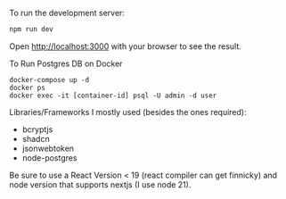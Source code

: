 To run the development server:

```bash
npm run dev
```

Open [http://localhost:3000](http://localhost:3000) with your browser to see the result.

To Run Postgres DB on Docker
```
docker-compose up -d
docker ps
docker exec -it [container-id] psql -U admin -d user
```

Libraries/Frameworks I mostly used (besides the ones required):
- bcryptjs
- shadcn 
- jsonwebtoken
- node-postgres

Be sure to use a React Version < 19 (react compiler can get finnicky) and node version that supports nextjs (I use node 21).
